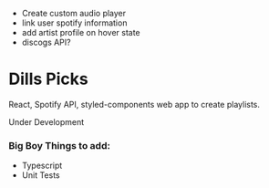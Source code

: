 - Create custom audio player
- link user spotify information
- add artist profile on hover state
- discogs API?

# Dills Picks

React, Spotify API, styled-components web app to create playlists.

Under Development

### Big Boy Things to add:

- Typescript
- Unit Tests
